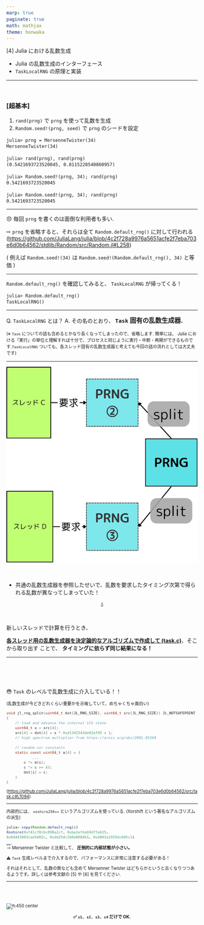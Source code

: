 ```yaml
---
marp: true
paginate: true
math: mathjax
theme: honwaka
---
```


<div class="toc-sec">

<div class="secname">

[4] Julia における乱数生成

</div>

<div class="content">

- Julia の乱数生成のインターフェース
- `TaskLocalRNG` の原理と実装

</div>


</div>

---

<!-- _header: Julia の乱数生成のインターフェース -->

<br>

### [超基本]

1. `rand(prng)` で `prng` を使って乱数を生成
2. `Random.seed!(prng, seed)` で `prng` のシードを設定

```julia-repl
julia> prng = MersenneTwister(34)
MersenneTwister(34)

julia> rand(prng), rand(prng)
(0.5421693723520045, 0.8115228540860957)

julia> Random.seed!(prng, 34); rand(prng)
0.5421693723520045

julia> Random.seed!(prng, 34); rand(prng)
0.5421693723520045
```

---

<!-- _header: Julia の乱数生成のインターフェース -->

😞 毎回 `prng` を書くのは面倒な利用者も多い.

⇨ `prng` を省略すると、それらは全て `Random.default_rng()` に対して行われる
(https://github.com/JuliaLang/julia/blob/4c2f728a9976a5651acfe2f7eba703e6d0b64562/stdlib/Random/src/Random.jl#L258)

( 例えば `Random.seed!(34)` は  `Random.seed!(Random.default_rng(), 34)` と等価 )

---

<!-- _header: `TaskLocalRNG` の原理と実装 -->

`Random.default_rng()` を確認してみると、 `TaskLocalRNG` が帰ってくる！


```julia-repl
julia> Random.default_rng()
TaskLocalRNG()
```

---

<!-- _header: `TaskLocalRNG` の原理と実装 -->

Q. `TaskLocalRNG` とは？
A. その名のとおり、  <span style="font-size: 1.2em;">**`Task` 固有の乱数生成器.**</span>

<span style="font-size: 0.8em;">(※ `Task` についての話も含めるとかなり長くなってしまったので、省略します.
簡単には、 Julia における「実行」の単位と理解すれば十分で、プロセスと同じように実行・中断・再開ができるものです.`TaskLocalRNG` ついても、各スレッド固有の乱数生成器と考えても今回の話の流れとしては大丈夫です)</span>


---


<!-- _header: `TaskLocalRNG` の原理と実装 -->


![bg right:40% h:400](img/task_prng.png)


<br>


- 共通の乱数生成器を参照したせいで、乱数を要求したタイミング次第で得られる乱数が異なってしまっていた！

<div style="text-align: center;">

⇩

</div>

<div class="box" style="padding-top: 1.0em;">


新しいスレッドで計算を行うとき、

**[各スレッド用の乱数生成器を決定論的なアルゴリズムで作成して (task.c)](https://github.com/JuliaLang/julia/blob/4c2f728a9976a5651acfe2f7eba703e6d0b64562/src/task.c#L1094
)**、そこから取り出す ことで、 <span class="orangelined">**タイミングに依らず同じ結果になる！**</span>




</div>


---


<!-- _header: `TaskLocalRNG` の原理と実装 -->


<br>
<br>
<br>


😳  `Task` のレベルで乱数生成に介入している！！ 


<span style="font-size: 0.8em;">

(乱数生成が今どきどれくらい重要かを示唆していて、めちゃくちゃ面白い)



```c
void jl_rng_split(uint64_t dst[JL_RNG_SIZE], uint64_t src[JL_RNG_SIZE]) JL_NOTSAFEPOINT
{
    // load and advance the internal LCG state
    uint64_t x = src[4];
    src[4] = dst[4] = x * 0xd1342543de82ef95 + 1;
    // high spectrum multiplier from https://arxiv.org/abs/2001.05304

    // random xor constants
    static const uint64_t a[4] = {
            ...
        c *= m[i];
        c ^= c >> 43;
        dst[i] = c;
    }
}
```

(https://github.com/JuliaLang/julia/blob/4c2f728a9976a5651acfe2f7eba703e6d0b64562/src/task.c#L1094)
</span>

---

<!-- _header: xoshiro256++ -->

内部的には、 `xoshiro256++` というアルゴリズムを使っている.
(Xorshift という著名なアルゴリズムの派生)

```julia
julia> copy(Random.default_rng())
Xoshiro(0xf41c78cbc898a2cf, 0xbe2efdab9d7feb15, 
0x84443883cae5402c, 0xdd254c2b8a0684b1, 0xd003a1925dc045c1)
```

<ruby>⇨<rp>(</rp><rt>why?</rt><rp>)</rp></ruby> Mersenner Twister と比較して、 **圧倒的に内部状態が小さい。** 

⚠️ `Task` 生成レベルまで介入するので、パフォーマンスに非常に注意する必要がある！

<div class="cite">

それはそれとして、乱数の質なども含めて Mersenner Twister はどちらかというと古くなりつつあるようです。詳しくは参考文献の [5] や [6] を見てください.

</div>

---
<!-- _header: xoshiro256++ -->

<br>

<br>

![h:450 center](img/image.png-5.png)

<div style="text-align: center;">

**✅ `s1, s2, s3, s4` だけで OK.**

</div>
